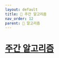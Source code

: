 ```yaml
---
layout: default
title: 🐢 주간 알고리즘
nav_order: 12
parent: 🐢 알고리즘
---
```


# **[주간 알고리즘](https://github.com/jdalma/WEEKLY_ALGORITHM)**